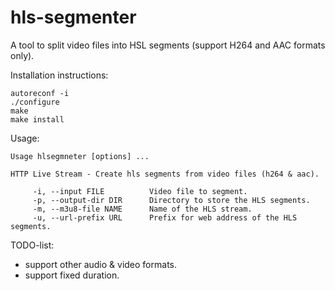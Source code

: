 # hls-segmenter
A tool to split video files into HSL segments (support H264 and AAC formats only).

Installation instructions:
```
autoreconf -i
./configure
make
make install
```

Usage:
```
Usage hlsegmneter [options] ...

HTTP Live Stream - Create hls segments from video files (h264 & aac).

     -i, --input FILE          Video file to segment.
     -p, --output-dir DIR      Directory to store the HLS segments.
     -m, --m3u8-file NAME      Name of the HLS stream.
     -u, --url-prefix URL      Prefix for web address of the HLS segments.
```

TODO-list:
 - support other audio & video formats.
 - support fixed duration.
